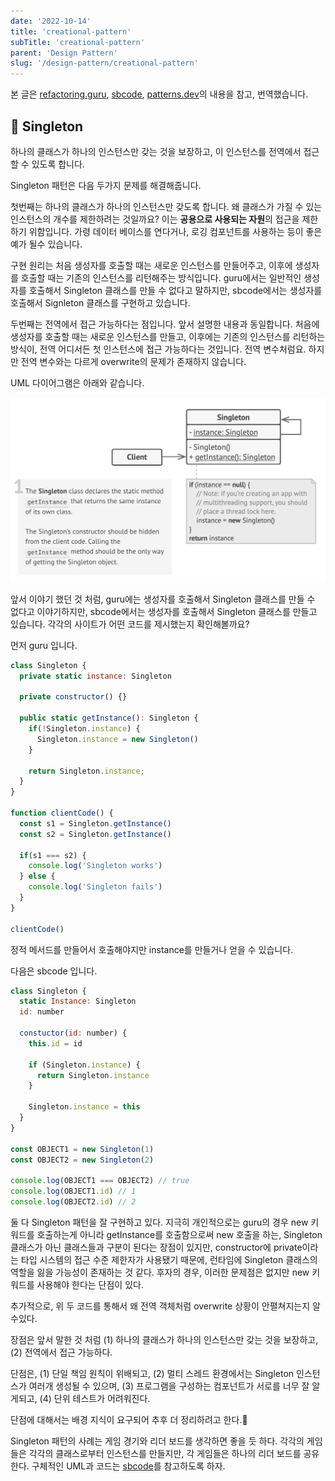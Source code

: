 ```yaml
---
date: '2022-10-14'
title: 'creational-pattern'
subTitle: 'creational-pattern'
parent: 'Design Pattern'
slug: '/design-pattern/creational-pattern'
---
```


본 글은 [refactoring.guru](https://refactoring.guru/), [sbcode](https://sbcode.net/typescript/), [patterns.dev](https://www.patterns.dev/posts/proxy-pattern/)의 내용을 참고, 번역했습니다.

## 📌 Singleton

하나의 클래스가 하나의 인스턴스만 갖는 것을 보장하고, 이 인스턴스를 전역에서 접근할 수 있도록 합니다.

Singleton 패턴은 다음 두가지 문제를 해결해줍니다.

첫번째는 하나의 클래스가 하나의 인스턴스만 갖도록 합니다. 왜 클래스가 가질 수 있는 인스턴스의 개수를 제한하려는 것일까요? 이는 **공용으로 사용되는 자원**의 접근을 제한하기 위함입니다. 가령 데이터 베이스를 연다거나, 로깅 컴포넌트를 사용하는 등이 좋은 예가 될수 있습니다.

구현 원리는 처음 생성자를 호출할 때는 새로운 인스턴스를 만들어주고, 이후에 생성자를 호출할 때는 기존의 인스턴스를 리턴해주는 방식입니다. guru에서는 일반적인 생성자를 호출해서 Singleton 클래스를 만들 수 없다고 말하지만, sbcode에서는 생성자를 호출해서 Signleton 클래스를 구현하고 있습니다.

두번째는 전역에서 접근 가능하다는 점입니다. 앞서 설명한 내용과 동일합니다. 처음에 생성자를 호출할 때는 새로운 인스턴스를 만들고, 이후에는 기존의 인스턴스를 리턴하는 방식이, 전역 어디서든 첫 인스턴스에 접근 가능하다는 것입니다. 전역 변수처럼요. 하지만 전역 변수와는 다르게 overwrite의 문제가 존재하지 않습니다.

UML 다이어그램은 아래와 같습니다.

![](./singleton-1.png)

앞서 이야기 했던 것 처럼, guru에는 생성자를 호출해서 Singleton 클래스를 만들 수 없다고 이야기하지만, sbcode에서는 생성자를 호출해서 Singleton 클래스를 만들고 있습니다. 각각의 사이트가 어떤 코드를 제시했는지 확인해볼까요?

먼저 guru 입니다.

```javascript
class Singleton {
  private static instance: Singleton

  private constructor() {}

  public static getInstance(): Singleton {
    if(!Singleton.instance) {
      Singleton.instance = new Singleton()
    }

    return Singleton.instance;
  }
}

function clientCode() {
  const s1 = Singleton.getInstance()
  const s2 = Singleton.getInstance()

  if(s1 === s2) {
    console.log('Singleton works')
  } else {
    console.log('Singleton fails')
  }
}

clientCode()
```

정적 메서드를 만들어서 호출해야지만 instance를 만들거나 얻을 수 있습니다.

다음은 sbcode 입니다.

```javascript
class Singleton {
  static Instance: Singleton
  id: number

  constuctor(id: number) {
    this.id = id

    if (Singleton.instance) {
      return Singleton.instance
    }

    Singleton.instance = this
  }
}

const OBJECT1 = new Singleton(1)
const OBJECT2 = new Singleton(2)

console.log(OBJECT1 === OBJECT2) // true
console.log(OBJECT1.id) // 1
console.log(OBJECT2.id) // 2
```

둘 다 Singleton 패턴을 잘 구현하고 있다. 지극히 개인적으로는 guru의 경우 new 키워드를 호출하는게 아니라 getInstance를 호출함으로써 new 호출을 하는, Singleton 클래스가 아닌 클래스들과 구분이 된다는 장점이 있지만, constructor에 private이라는 타입 시스템의 접근 수준 제한자가 사용됐기 때문에, 런타임에 Singleton 클래스의 역할을 잃을 가능성이 존재하는 것 같다. 후자의 경우, 이러한 문제점은 없지만 new 키워드를 사용해야 한다는 단점이 있다.

추가적으로, 위 두 코드를 통해서 왜 전역 객체처럼 overwrite 상황이 안펼쳐지는지 알수있다.

장점은 앞서 말한 것 처럼 (1) 하나의 클래스가 하나의 인스턴스만 갖는 것을 보장하고, (2) 전역에서 접근 가능하다.

단점은, (1) 단일 책임 원칙이 위배되고, (2) 멀티 스레드 환경에서는 Singleton 인스턴스가 여러개 생성될 수 있으며, (3) 프로그램을 구성하는 컴포넌트가 서로를 너무 잘 알게되고, (4) 단위 테스트가 어려워진다.

단점에 대해서는 배경 지식이 요구되어 추후 더 정리하려고 한다.🤮

Singleton 패턴의 사례는 게임 경기와 리더 보드를 생각하면 좋을 듯 하다. 각각의 게임들은 각각의 클래스로부터 인스턴스를 만들지만, 각 게임들은 하나의 리더 보드를 공유한다. 구체적인 UML과 코드는 [sbcode](https://sbcode.net/typescript/singleton/)를 참고하도록 하자.

